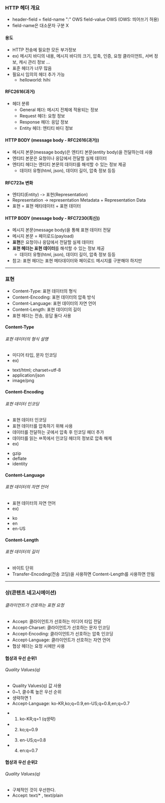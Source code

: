 ### HTTP 헤더 개요
* header-field = field-name ":" OWS field-value OWS (OWS: 띄어쓰기 허용)
* field-name은 대소문자 구분 X

#### 용도
* HTTP 전송에 필요한 모든 부가정보
* ex) 메시지 바디의 내용, 메시지 바디의 크기, 압축, 인증, 요청 클라이언트, 서버 정보, 캐시 관리 정보 ...
* 표준 헤더가 너무 많음
* 필요시 임의의 헤더 추가 가능
  * helloworld: hihi 

#### RFC2616(과거)
* 헤더 분류
  + General 헤더: 메시지 전체에 적용되는 정보
  + Request 헤더: 요청 정보 
  + Response 헤더: 응답 정보
  + Entity 헤더: 엔티티 바디 정보

#### HTTP BODY (message body - RFC2616(과거))
* 메시지 본문(message body)은 엔티티 본문(entity body)을 전달하는데 사용
* 엔티티 본문은 요청이나 응답에서 전달할 실제 데이터
* 엔티티 헤더는 엔티티 본문의 데이터를 해석할 수 있는 정보 제공
  + 데이터 유형(html, json), 데이터 길이, 압축 정보 등등 

#### RFC723x 변화
* 엔티티(Entity) -> 표현(Representation)
* Representation -> representation Metadata + Representation Data
* 표현 = 표현 메타데이터 + 표현 데이터

#### HTTP BODY (message body - RFC7230(최신))
* 메시지 본문(message body)을 통해 표현 데이터 전달
* 메시지 본문 = 페이로드(payload)
* **표현**은 요청이나 응답에서 전달할 실제 데이터
* **표현 헤더는 표현 데이터**를 해석할 수 있는 정보 제공
  + 데이터 유형(html, json), 데이터 길이, 압축 정보 등등
* 참고: 표현 헤더는 표현 메타데이터와 페이로드 메시지를 구분해야 하지만 
<hr />

### 표현
* Content-Type: 표현 데이터의 형식
* Content-Encoding: 표현 데이터의 압축 방식
* Content-Language: 표현 데이터의 자연 언어
* Content-Length: 표현 데이터의 길이
* 표현 헤더는 전송, 응답 둘다 사용 

#### Content-Type
###### 표현 데이터의 형식 설명
* 미디어 타입, 문자 인코딩
* ex)
 + text/html; charset=utf-8
 + application/json
 + image/png 

#### Content-Encoding
###### 표현 데이터 인코딩
* 표현 데이터 인코딩
* 표현 데이터를 압축하기 위해 사용
* 데이터를 전달하는 곳에서 압축 후 인코딩 헤더 추가
* 데이터를 읽는 ㅉ목에서 인코딩 헤더의 정보로 압축 해제
* ex)
 + gzip
 + deflate
 + identity 

#### Content-Language
###### 표현 데이터의 자연 언어
* 표현 데이터의 자연 언어
* ex)
 + ko
 + en
 + en-US

#### Content-Length
###### 표현 데이터의 길이
* 바이트 단위
* Transfer-Encoding(전송 코딩)을 사용하면 Content-Length를 사용하면 안됨
<hr />

### 상(콘텐츠 네고시에이션)
###### 클라이언트가 선호하는 표현 요청
* Accept: 클라이언트가 선호하는 미디어 타입 전달
* Accept-Charset: 클라이언트가 선호하는 문자 인코딩
* Accept-Encoding: 클라이언트가 선호하는 압축 인코딩
* Accept-Language: 클라이언트가 선호하는 자연 언어
* 협상 헤더는 요청 시에만 사용

#### 협상과 우선 순위1
###### Quality Values(q)
* Quality Values(q) 값 사용
* 0~1, 클수록 높은 우선 순위
* 생략하면 1
* Accept-Language: ko-KR,ko;q=0.9,en-US;q=0.8,en;q=0.7
 + 1. ko-KR;q=1 (q생략)
 + 2. ko;q=0.9
 + 3. en-US;q=0.8
 + 4. en:q=0.7

#### 협상과 우선 순위2
###### Quality Values(q)
* 구체적인 것이 우선한다.
* Accept: text/* ,   text/plain

 





